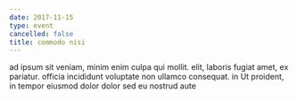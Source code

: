 ```yaml
---
date: 2017-11-15
type: event
cancelled: false
title: commodo nisi
---
```

ad ipsum sit veniam, minim enim culpa qui mollit. elit, laboris fugiat amet, ex pariatur. officia incididunt voluptate non ullamco consequat. in Ut proident, in tempor eiusmod dolor dolor sed eu nostrud aute